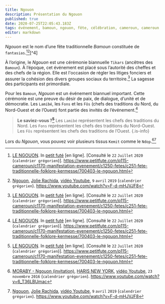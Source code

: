```yaml
---
title: Ngouon
description: Présentation du Ngouon
published: true
date: 2020-07-25T22:05:43.183Z
tags: événement, bamoun, ngouon, fête, célébration, cameroun, cameroun 🇨🇲, tradition, fête traditionnelle, fête traditionnelle bamoun
editor: markdown
---
```


*Ngouon* est le nom d’une fête traditionnelle *Bamoun* constituée de `fantasias`.[^7][^1][^4]

À l’origine, le *Ngouon* est une cérémonie biannuelle `Tikars` (ancêtres des `Bamoun`). À l’époque, cet événement est placé sous l’autorité des cheffes et des chefs de la région. Elle est l'occasion de régler les litiges fonciers et assurer la cohésion des divers groupes sociaux du territoire.[^7] La sagesse des participants est primordiale.

Pour les `Bamoun`, *Ngouon* est un événement biannuel important. Cette cérémonie est une preuve du désir de paix, de dialogue, d’unité et de démocratie.
Les `Lamibé`, les `Fons` et les `Fôs` (chefs des traditions du Nord, du Nord-Ouest et de l’Ouest) font partie des invités de l’événement.[^7]

> **Le saviez-vous ?[^7]**
> Les `Lamibé` représentent les chefs des traditions du Nord.
> Les `Fons` représentent les chefs des traditions du Nord-Ouest.
> Les `Fôs` représentent les chefs des traditions de l’Ouest.
{.is-info}

Lors du *Ngouon*, vous pouvez voir plusieurs tissus `Kemit` comme le `Ndop`.[^2][^1]

[^1]: [Ngouon](https://www.youtube.com/watch?v=F-d-mHJVJF8), [Jolie Rachida](https://www.youtube.com/channel/UCk8ygAbYSesUWxo9LOBRSKg), [vidéo Youtube](https://www.youtube.com/watch?v=F-d-mHJVJF8), `9` `avril` `2019` (`calendrier grégorien`). https://www.youtube.com/watch?v=F-d-mHJVJF8
[^2]: [MORABY - Ngouon (invitation)](https://www.youtube.com/watch?v=6_T36LBUmac), [HARIS NEW YORK](https://www.youtube.com/channel/UCGGUnayIN0D-oXisc8myVsw), [vidéo Youtube](https://www.youtube.com/watch?v=6_T36LBUmac), `23` `novembre` `2016` (`calendrier grégorien`). https://www.youtube.com/watch?v=6_T36LBUmac
[^2]: [DECH Ngouon BY El yayos Picture](https://www.youtube.com/watch?v=kJmKaL8fWv0), [Yayos Pictures](https://www.youtube.com/channel/UCNOH_9ib-CT5oBQgd2a3J-A), [vidéo Youtube](https://www.youtube.com/watch?v=kJmKaL8fWv0), `16` `février` `2017` (`calendrier grégorien`). https://www.youtube.com/watch?v=kJmKaL8fWv0
[^7]: [LE NGOUON](https://www.petitfute.com/p115-cameroun/c1170-manifestation-evenement/c1250-fetes/c251-fete-traditionnelle-folklore-kermesse/700403-le-ngouon.html). In [petit futé](https://www.petitfute.com/) [en ligne]. [Consulté le `22` `Juillet` `2020` (`calendrier grégorien`)]. https://www.petitfute.com/p115-cameroun/c1170-manifestation-evenement/c1250-fetes/c251-fete-traditionnelle-folklore-kermesse/700403-le-ngouon.html